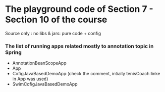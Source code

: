 # The playground code of Section 7 - Section 10 of the course
Source only : no libs & jars: pure code + config
### The list of running apps related mostly to annotation topic in Spring
* AnnotationBeanScopeApp
* App
* CofigJavaBasedDemoApp (check the comment, intially tenisCoach linke in App was used)
* SwimCofigJavaBasedDemoApp